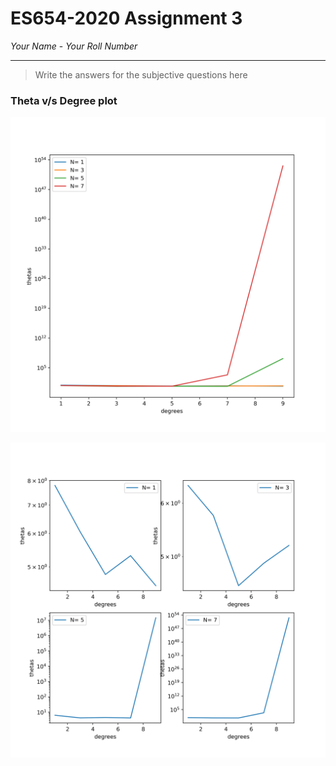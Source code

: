 # ES654-2020 Assignment 3

*Your Name* - *Your Roll Number*

------

> Write the answers for the subjective questions here

### Theta v/s Degree plot

![plot](./figures/q6_comb7.png)

![plot](./figures/q6_ind7.png)